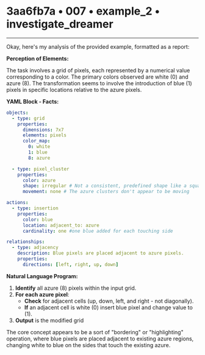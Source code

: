 # 3aa6fb7a • 007 • example_2 • investigate_dreamer

---
Okay, here's my analysis of the provided example, formatted as a report:

**Perception of Elements:**

The task involves a grid of pixels, each represented by a numerical value corresponding to a color. The primary colors observed are white (0) and azure (8). The transformation seems to involve the introduction of blue (1) pixels in specific locations relative to the azure pixels.

**YAML Block - Facts:**



```yaml
objects:
  - type: grid
    properties:
      dimensions: 7x7
      elements: pixels
      color_map:
        0: white
        1: blue
        8: azure

  - type: pixel_cluster
    properties:
      color: azure
      shape: irregular # Not a consistent, predefined shape like a square or rectangle.
      movement: none # The azure clusters don't appear to be moving

actions:
  - type: insertion
    properties:
      color: blue
      location: adjacent_to: azure
      cardinality: one #one blue added for each touching side

relationships:
  - type: adjacency
    description: Blue pixels are placed adjacent to azure pixels.
    properties:
      directions: [left, right, up, down]

```



**Natural Language Program:**

1.  **Identify** all azure (8) pixels within the input grid.
2.  **For each azure pixel**:
    *   **Check** for adjacent cells (up, down, left, and right - not diagonally).
    *   **If** an adjacent cell is white (0) insert blue pixel and change value to (1).
3.  **Output** is the modified grid

The core concept appears to be a sort of "bordering" or "highlighting" operation, where blue pixels are placed adjacent to existing azure regions, changing white to blue on the sides that touch the existing azure.

